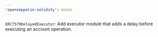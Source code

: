 ```yaml
---
'openzeppelin-solidity': minor
---
```


`ERC7579DelayedExecutor`: Add executor module that adds a delay before executing an account operation.
